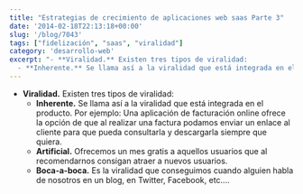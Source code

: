 ```yaml
---
title: "Estrategias de crecimiento de aplicaciones web saas Parte 3"
date: '2014-02-18T22:13:18+00:00'
slug: '/blog/7043'
tags: ["fidelización", "saas", "viralidad"]
category: 'desarrollo-web'
excerpt: "- **Viralidad.** Existen tres tipos de viralidad:
  - **Inherente.** Se llama así a la viralidad que está integrada en el producto. Por ejemplo: Una aplicación de facturación online ofrece la opción de..."
---
```

- **Viralidad.** Existen tres tipos de viralidad:
  - **Inherente.** Se llama así a la viralidad que está integrada en el producto. Por ejemplo: Una aplicación de facturación online ofrece la opción de que al realizar una factura podamos enviar un enlace al cliente para que pueda consultarla y descargarla siempre que quiera.
  - **Artificial.** Ofrecemos un mes gratis a aquellos usuarios que al recomendarnos consigan atraer a nuevos usuarios.
  - **Boca-a-boca.** Es la viralidad que conseguimos cuando alguien habla de nosotros en un blog, en Twitter, Facebook, etc....
